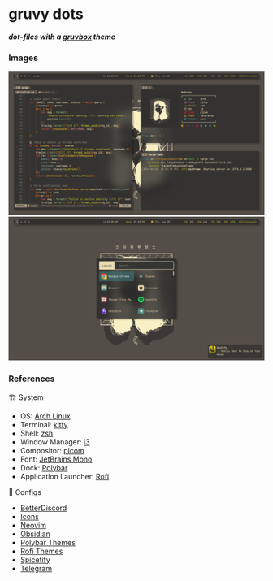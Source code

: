 # gruvy dots
***dot-files with a [gruvbox](https://github.com/morhetz/gruvbox) theme***

### Images

<picture>
    <img
        alt="Screencapture of Gruvbox theme"
        src="/images/neofetch-neovim.png"
    >
</picture>

<picture>
    <img
        alt="Screencapture of Gruvbox theme"
        src="/images/rofi-dunst.png"
    >
</picture>

### References
🏗️ System
- OS: [Arch Linux](https://archlinux.org/)
- Terminal: [kitty](https://sw.kovidgoyal.net/kitty/)
- Shell: [zsh](https://www.zsh.org/)
- Window Manager: [i3](https://github.com/i3/i3)
- Compositor: [picom](https://github.com/yshui/picom)
- Font: [JetBrains Mono](https://www.jetbrains.com/lp/mono/)
- Dock: [Polybar](https://github.com/polybar/polybar)
- Application Launcher: [Rofi](https://github.com/davatorium/rofi)

🎨 Configs
- [BetterDiscord](https://github.com/Moskas/discord-gruvbox/tree/main)
- [Icons](https://github.com/SylEleuth/gruvbox-plus-icon-pack)
- [Neovim](https://github.com/ellisonleao/gruvbox.nvim)
- [Obsidian](https://github.com/AllJavi/material_gruvbox_obsidian)
- [Polybar Themes](https://github.com/adi1090x/polybar-themes)
- [Rofi Themes](https://github.com/adi1090x/rofi)
- [Spicetify](https://github.com/spicetify/spicetify-themes)
- [Telegram](https://github.com/indev29/telegram-gruvbox)
